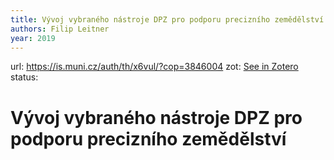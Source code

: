```yaml
---
title: Vývoj vybraného nástroje DPZ pro podporu precizního zemědělství
authors: Filip Leitner
year: 2019
---
```

url:  https://is.muni.cz/auth/th/x6vul/?cop=3846004
zot: [See in Zotero](zotero://select/items/@leitnerVyvojVybranehoNastroje2020)
status:
# Vývoj vybraného nástroje DPZ pro podporu precizního zemědělství




